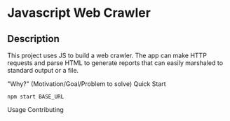 # Javascript Web Crawler
## Description
This project uses JS to build a web crawler. The app can make HTTP requests and parse HTML to generate reports that can easily marshaled to standard output or a file. 

"Why?" (Motivation/Goal/Problem to solve)
Quick Start
```
npm start BASE_URL

```
Usage
Contributing

